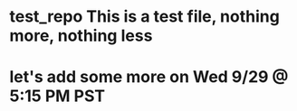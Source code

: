 # test_repo  This is a test file, nothing more, nothing less
# let's add some more on Wed 9/29 @ 5:15 PM PST
